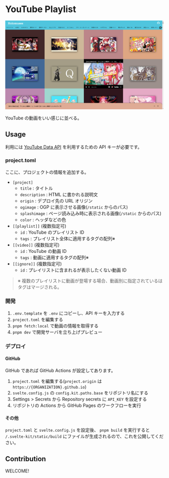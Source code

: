 # YouTube Playlist

![Capture](./capture.png)

YouTube の動画をいい感じに並べる。

## Usage

利用には [YouTube Data API](https://developers.google.com/youtube/v3/getting-started?hl=ja) を利用するための API キーが必要です。

### project.toml

ここに、プロジェクトの情報を追加する。

- `[project]`
  - `title` : タイトル
  - `description` : HTML に書かれる説明文
  - `origin` : デプロイ先の URL オリジン
  - `ogimage` : OGP に表示させる画像(`/static` からのパス)
  - `splashimage` : ページ読み込み時に表示される画像(`/static` からのパス)
  - `color` : ヘッダなどの色
- `[[playlist]]` (複数指定可)
  - `id` : YouTube のプレイリスト ID
  - `tags` : プレイリスト全体に適用するタグの配列※
- `[[video]]` (複数指定可)
  - `id` : YouTube の動画 ID
  - `tags` : 動画に適用するタグの配列※
- `[[ignore]]` (複数指定可)
  - `id` : プレイリストに含まれるが表示したくない動画 ID

> ※ 複数のプレイリストに動画が登場する場合、動画別に指定されているはタグはマージされる。

### 開発

1. `.env.template` を `.env` にコピーし、API キーを入力する
2. `project.toml` を編集する
3. `pnpm fetch:local` で動画の情報を取得する
4. `pnpm dev` で開発サーバを立ち上げプレビュー

### デプロイ

#### GitHub

GitHub であれば GitHub Actions が設定してあります。

1. `project.toml` を編集する(`project.origin` は `https://{ORGANIZATION}.github.io`)
2. `svelte.config.js` の `config.kit.paths.base` をリポジトリ名にする
3. Settings > Secrets から Repository secrets に `API_KEY` を設定する
4. リポジトリの Actions から GitHub Pages のワークフローを実行

#### その他

`project.toml` と `svelte.config.js` を設定後、
`pnpm build` を実行すると `/.svelte-kit/static/build` にファイルが生成されるので、これを公開してください。

## Contribution

WELCOME!

